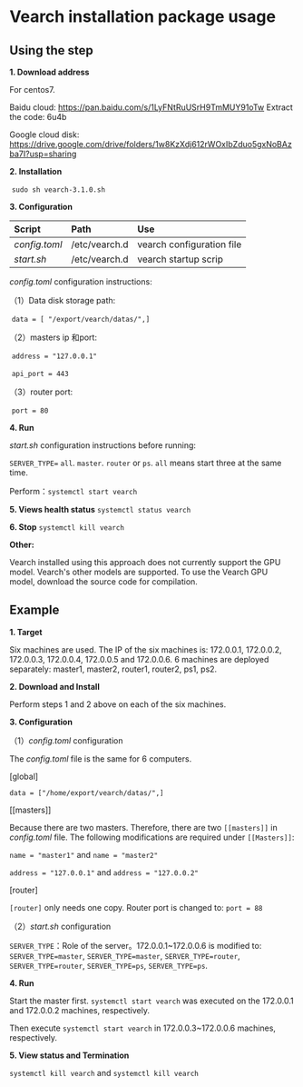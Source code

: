 # Vearch installation package usage

## Using the step

**1. Download address**

For centos7.

Baidu cloud:  https://pan.baidu.com/s/1LyFNtRuUSrH9TmMUY91oTw Extract the code: 6u4b

Google cloud disk: https://drive.google.com/drive/folders/1w8KzXdj612rWOxIbZduo5gxNoBAzba7I?usp=sharing

**2. Installation**

​		`sudo sh vearch-3.1.0.sh`

**3. Configuration**

| **Script**    | Path          | Use                       |
| :------------ | :------------ | :------------------------ |
| *config.toml* | /etc/vearch.d | vearch configuration file |
| *start.sh*    | /etc/vearch.d | vearch startup scrip      |

*config.toml* configuration instructions:

（1）Data disk storage path:

​          `data = [ "/export/vearch/datas/",]`  

（2）masters ip 和port:

​		 `address = "127.0.0.1"`   

​         `api_port = 443`   

（3）router port:

​		`port = 80`

**4. Run**

*start.sh* configuration instructions before running:

`SERVER_TYPE=`  `all`. `master`. `router` or `ps`. `all` means start three at the same time.

Perform：`systemctl start vearch`

**5. Views health status**
`systemctl status vearch`

**6. Stop**
`systemctl kill vearch`



**Other:**

Vearch installed using this approach does not currently support the GPU model. Vearch's other models are supported. To use the Vearch GPU model, download the source code for compilation.



## Example

**1. Target**

Six machines are used. The IP of the six machines is: 172.0.0.1, 172.0.0.2, 172.0.0.3, 172.0.0.4, 172.0.0.5 and 172.0.0.6.  6 machines are deployed separately: master1, master2, router1, router2, ps1, ps2.

**2. Download and Install**

Perform steps 1 and 2 above on each of the six machines.

**3. Configuration**

（1）*config.toml*  configuration

The *config.toml* file is the same for 6 computers.

[global]

`data = ["/home/export/vearch/datas/",]`

[[masters]]

Because there are two masters. Therefore, there are two `[[masters]]` in *config.toml* file.  The following modifications are required under `[[Masters]]`:

 `name = "master1"`    and     `name = "master2"`

`address = "127.0.0.1"`     and     `address = "127.0.0.2"`

[router]

`[router]` only needs one copy. Router port is changed to: `port = 88`

（2）*start.sh*  configuration

`SERVER_TYPE`：Role of the server。172.0.0.1~172.0.0.6 is modified to: `SERVER_TYPE=master`, `SERVER_TYPE=master`,  `SERVER_TYPE=router`, `SERVER_TYPE=router`, `SERVER_TYPE=ps`,  `SERVER_TYPE=ps`.

**4. Run**

Start the master first.  `systemctl start vearch` was executed on the 172.0.0.1 and 172.0.0.2 machines, respectively.

Then execute `systemctl start vearch` in 172.0.0.3~172.0.0.6 machines, respectively.

**5. View status and Termination**

`systemctl kill vearch`      and     `systemctl kill vearch`